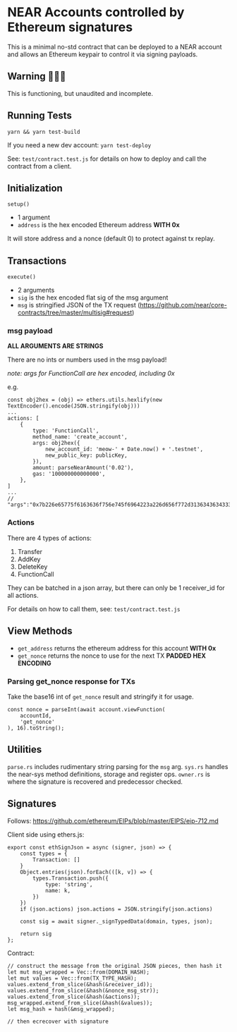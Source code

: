 # NEAR Accounts controlled by Ethereum signatures

This is a minimal no-std contract that can be deployed to a NEAR account and allows an Ethereum keypair to control it via signing payloads.

## Warning 🚨🚨🚨

This is functioning, but unaudited and incomplete.

## Running Tests

`yarn && yarn test-build`

If you need a new dev account: `yarn test-deploy`

See: `test/contract.test.js` for details on how to deploy and call the contract from a client.

## Initialization

`setup()`

- 1 argument
- `address` is the hex encoded Ethereum address **WITH 0x**

It will store address and a nonce (default 0) to protect against tx replay.

## Transactions

`execute()`

- 2 arguments
- `sig` is the hex encoded flat sig of the msg argument
- `msg` is stringified JSON of the TX request (https://github.com/near/core-contracts/tree/master/multisig#request)

### msg payload

**ALL ARGUMENTS ARE STRINGS**

There are no ints or numbers used in the msg payload!

*note: args for FunctionCall are hex encoded, including 0x*

e.g.

```
const obj2hex = (obj) => ethers.utils.hexlify(new TextEncoder().encode(JSON.stringify(obj)))
...
actions: [
	{
		type: 'FunctionCall',
		method_name: 'create_account',
		args: obj2hex({
			new_account_id: 'meow-' + Date.now() + '.testnet',
			new_public_key: publicKey,
		}),
		amount: parseNearAmount('0.02'),
		gas: '100000000000000',
	},
]
...
// "args":"0x7b226e65775f6163636f756e745f6964223a226d656f772d313634363433393030363738312e746573746e6574222c226e65775f7075626c69635f6b6579223a22656432353531393a327677456d413535376a586352576a6771314c393252435244756d4d36474359705567414e62793867534433227d"
```

### Actions

There are 4 types of actions:
1. Transfer
2. AddKey
3. DeleteKey
4. FunctionCall

They can be batched in a json array, but there can only be 1 receiver_id for all actions.

For details on how to call them, see: `test/contract.test.js`

## View Methods

- `get_address` returns the ethereum address for this account **WITH 0x**
- `get_nonce` returns the nonce to use for the next TX **PADDED HEX ENCODING**

### Parsing get_nonce response for TXs

Take the base16 int of `get_nonce` result and stringify it for usage.
```
const nonce = parseInt(await account.viewFunction(
	accountId,
	'get_nonce'
), 16).toString();
```

## Utilities

`parse.rs` includes rudimentary string parsing for the `msg` arg.
`sys.rs` handles the near-sys method definitions, storage and register ops.
`owner.rs` is where the signature is recovered and predecessor checked.

## Signatures

Follows:
https://github.com/ethereum/EIPs/blob/master/EIPS/eip-712.md

Client side using ethers.js:
```
export const ethSignJson = async (signer, json) => {
	const types = {
		Transaction: []
	}
	Object.entries(json).forEach(([k, v]) => {
		types.Transaction.push({
			type: 'string',
			name: k,
		})
	})
	if (json.actions) json.actions = JSON.stringify(json.actions)

	const sig = await signer._signTypedData(domain, types, json);

	return sig
};
```
Contract:
```
// construct the message from the original JSON pieces, then hash it
let mut msg_wrapped = Vec::from(DOMAIN_HASH);
let mut values = Vec::from(TX_TYPE_HASH);
values.extend_from_slice(&hash(&receiver_id));
values.extend_from_slice(&hash(&nonce_msg_str));
values.extend_from_slice(&hash(&actions));
msg_wrapped.extend_from_slice(&hash(&values));
let msg_hash = hash(&msg_wrapped);

// then ecrecover with signature
```
